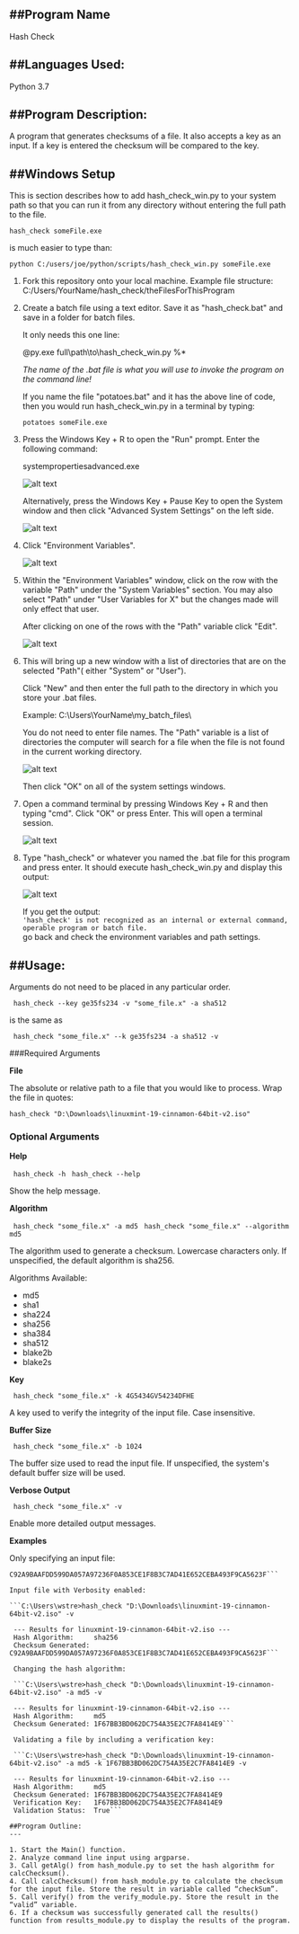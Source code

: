 ##Program Name
---
Hash Check

##Languages Used:
---
Python 3.7

##Program Description:
---
A program that generates checksums of a file. It also accepts a key as an input. If a key is entered the checksum will be compared to the key.

##Windows Setup
---

This is section describes how to add hash_check_win.py to your system path so that you can run it from any directory without entering the full path to the file.  

`hash_check someFile.exe`

is much easier to type than: 

 `python C:/users/joe/python/scripts/hash_check_win.py someFile.exe`

1. Fork this repository onto your local machine. Example file structure:
    C:/Users/YourName/hash_check/theFilesForThisProgram

2. Create a batch file using a text editor. Save it as "hash_check.bat" and save in a folder for batch files.  

    It only needs this one line:    

    @py.exe full\path\to\hash_check_win.py %*     

    *The name of the .bat file is what you will use to invoke the program on the command line!*

    If you name the file "potatoes.bat" and it has the above line of code, then you would run hash_check_win.py in a terminal by typing:  

    `potatoes someFile.exe`    

3. Press the Windows Key + R to open the "Run" prompt. Enter the following command:  

    systempropertiesadvanced.exe  

    ![alt text](https://s3.amazonaws.com/staranen-images-001/step1.jpg "Open Run prompt")

    Alternatively, press the Windows Key + Pause Key to open the System window and then click "Advanced System Settings" on the left side.  

    ![alt text](https://s3.amazonaws.com/staranen-images-001/step1b.png "Open System Settings")  

4. Click "Environment Variables".  

    ![alt text](https://s3.amazonaws.com/staranen-images-001/step2.png "Open Environment Variables")  

5.  Within the "Environment Variables" window, click on the row with the variable "Path" under the "System Variables" section. You may also select "Path" under "User Variables for X" but the changes made will only effect that user.  

    After clicking on one of the rows with the "Path" variable click "Edit".  

    ![alt text](https://s3.amazonaws.com/staranen-images-001/step3.png "Select Path and click Edit")  

6. This will bring up a new window with a list of directories that are on the selected "Path"( either "System" or "User").  

    Click "New" and then enter the full path to the directory in which you store your .bat files.  

    Example:  C:\Users\YourName\my_batch_files\     

    You do not need to enter file names. The "Path" variable is a list of directories the computer will search for a file when the file is not found in the current working directory.  

    ![alt text](https://s3.amazonaws.com/staranen-images-001/step4.png "Add the .bat folder to your system path")    

    Then click "OK" on all of the system settings windows.

7. Open a command terminal by pressing Windows Key + R and then typing "cmd". Click "OK" or press Enter. This will open a terminal session.  

    ![alt text](https://s3.amazonaws.com/staranen-images-001/step5.jpg "Open a terminal session")    

8. Type "hash_check" or whatever you named the .bat file for this program and press enter. It should execute hash_check_win.py and display this output:  

    ![alt text](https://s3.amazonaws.com/staranen-images-001/step6.jpg "Test the changes")    

    If you get the output:  
    `'hash_check' is not recognized as an internal or external command, operable program or batch file.`  
    go back and check the environment variables and path settings.


##Usage:
---

Arguments do not need to be placed in any particular order.

` hash_check --key ge35fs234 -v "some_file.x" -a sha512`

is the same as

` hash_check "some_file.x" --k ge35fs234 -a sha512 -v`

###Required Arguments  

**File**  

 The absolute or relative path to a file that you would like to process. Wrap the file in quotes:  

`hash_check "D:\Downloads\linuxmint-19-cinnamon-64bit-v2.iso"`

### Optional Arguments

**Help**  

` hash_check -h` ` hash_check --help`  

Show the help message.

**Algorithm**  

` hash_check "some_file.x" -a md5` ` hash_check "some_file.x" --algorithm md5`  

The algorithm used to generate a checksum. Lowercase characters only. If unspecified, the default algorithm is sha256.

Algorithms Available:  

* md5
* sha1
* sha224
* sha256
* sha384
* sha512
* blake2b
* blake2s

**Key**  

` hash_check "some_file.x" -k 4G5434GV54234DFHE`  

A key used to verify the integrity of the input file. Case insensitive.

**Buffer Size**

` hash_check "some_file.x" -b 1024`  

The buffer size used to read the input file. If unspecified, the system's default buffer size will be used.  

**Verbose Output**

` hash_check "some_file.x" -v`  

Enable more detailed output messages.

**Examples**

Only specifying an input file:

```C:\Users\wstre>hash_check "D:\Downloads\linuxmint-19-cinnamon-64bit-v2.iso"
C92A9BAAFDD599DA057A97236F0A853CE1F8B3C7AD41E652CEBA493F9CA5623F```

Input file with Verbosity enabled:

```C:\Users\wstre>hash_check "D:\Downloads\linuxmint-19-cinnamon-64bit-v2.iso" -v

 --- Results for linuxmint-19-cinnamon-64bit-v2.iso ---
 Hash Algorithm:     sha256
 Checksum Generated: C92A9BAAFDD599DA057A97236F0A853CE1F8B3C7AD41E652CEBA493F9CA5623F```

 Changing the hash algorithm:

 ```C:\Users\wstre>hash_check "D:\Downloads\linuxmint-19-cinnamon-64bit-v2.iso" -a md5 -v

 --- Results for linuxmint-19-cinnamon-64bit-v2.iso ---
 Hash Algorithm:     md5
 Checksum Generated: 1F67BB3BD062DC754A35E2C7FA8414E9```

 Validating a file by including a verification key:

 ```C:\Users\wstre>hash_check "D:\Downloads\linuxmint-19-cinnamon-64bit-v2.iso" -a md5 -k 1F67BB3BD062DC754A35E2C7FA8414E9 -v

 --- Results for linuxmint-19-cinnamon-64bit-v2.iso ---
 Hash Algorithm:     md5
 Checksum Generated: 1F67BB3BD062DC754A35E2C7FA8414E9
 Verification Key:   1F67BB3BD062DC754A35E2C7FA8414E9
 Validation Status:  True```

##Program Outline:
---

1. Start the Main() function.
2. Analyze command line input using argparse.
3. Call getAlg() from hash_module.py to set the hash algorithm for calcChecksum().
4. Call calcChecksum() from hash_module.py to calculate the checksum for the input file. Store the result in variable called “checkSum”.
5. Call verify() from the verify_module.py. Store the result in the “valid” variable.
6. If a checksum was successfully generated call the results() function from results_module.py to display the results of the program.

